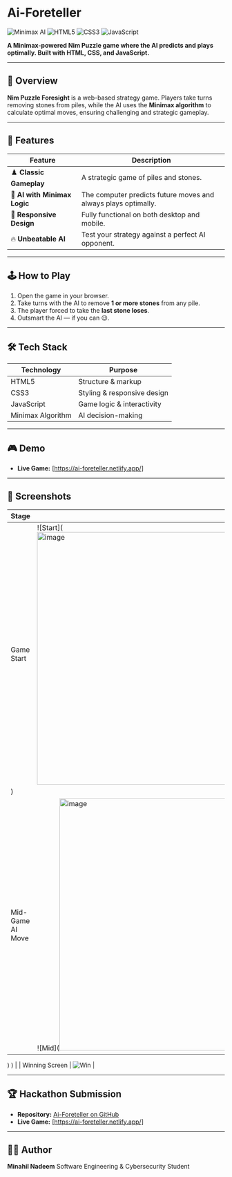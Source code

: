 # **Ai-Foreteller**

![Minimax AI](https://img.shields.io/badge/AI-Minimax-blue) ![HTML5](https://img.shields.io/badge/HTML5-orange) ![CSS3](https://img.shields.io/badge/CSS3-blueviolet) ![JavaScript](https://img.shields.io/badge/JavaScript-yellow)

**A Minimax-powered Nim Puzzle game where the AI predicts and plays optimally. Built with HTML, CSS, and JavaScript.**

---

## **📖 Overview**

**Nim Puzzle Foresight** is a web-based strategy game. Players take turns removing stones from piles, while the AI uses the **Minimax algorithm** to calculate optimal moves, ensuring challenging and strategic gameplay.

---

## **🚀 Features**

| Feature                      | Description                                                    |
| ---------------------------- | -------------------------------------------------------------- |
| ♟️ **Classic Gameplay**      | A strategic game of piles and stones.                          |
| 🧠 **AI with Minimax Logic** | The computer predicts future moves and always plays optimally. |
| 📱 **Responsive Design**     | Fully functional on both desktop and mobile.                   |
| 🔥 **Unbeatable AI**         | Test your strategy against a perfect AI opponent.              |

---

## **🕹️ How to Play**

1. Open the game in your browser.
2. Take turns with the AI to remove **1 or more stones** from any pile.
3. The player forced to take the **last stone loses**.
4. Outsmart the AI — if you can 😉.

---

## **🛠️ Tech Stack**

| Technology        | Purpose                     |
| ----------------- | --------------------------- |
| HTML5             | Structure & markup          |
| CSS3              | Styling & responsive design |
| JavaScript        | Game logic & interactivity  |
| Minimax Algorithm | AI decision-making          |

---

## **🎮 Demo**

* **Live Game:** \[https://ai-foreteller.netlify.app/]

---

## **📸 Screenshots**

| Stage            | Screenshot              |
| ---------------- | ----------------------- |
| Game Start       | ![Start](<img width="1319" height="584" alt="image" src="https://github.com/user-attachments/assets/e4e584b4-0e93-4dda-95c0-0957361d6451" />
) |
| Mid-Game AI Move | ![Mid](<img width="1219" height="583" alt="image" src="https://github.com/user-attachments/assets/2529b816-db2c-4fce-b4ab-80224084780e" />
)
)   |
| Winning Screen   | ![Win](<img width="1276" height="577" alt="image" src="https://github.com/user-attachments/assets/662a47f2-67b4-4642-890e-22b572192e45" />
)   |


---

## **🏆 Hackathon Submission**

* **Repository:** [Ai-Foreteller on GitHub](https://github.com/meneske16/Ai-foreteller)
* **Live Game:** \[https://ai-foreteller.netlify.app/]

---

## **👩‍💻 Author**

**Minahil Nadeem**
Software Engineering & Cybersecurity Student



